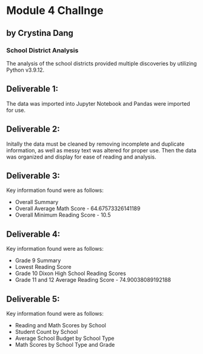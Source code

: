 # Module 4 Challnge
## by Crystina Dang
### School District Analysis

The analysis of the school districts provided multiple discoveries by utilizing Python v3.9.12.

## Deliverable 1: 
The data was imported into Jupyter Notebook and Pandas were imported for use.

## Deliverable 2: 
Initally the data must be cleaned by removing incomplete and duplicate information, as well as messy text was altered for proper use. Then the data was organized and display for ease of reading and analysis.

## Deliverable 3: 
Key information found were as follows:
- Overall Summary
- Overall Average Math Score - 64.67573326141189
- Overall Minimum Reading Score - 10.5

## Deliverable 4:
Key information found were as follows:
- Grade 9 Summary
- Lowest Reading Score
- Grade 10 Dixon High School Reading Scores
- Grade 11 and 12 Average Reading Score - 74.90038089192188


## Deliverable 5:
Key information found were as follows:
- Reading and Math Scores by School
- Student Count by School
- Average School Budget by School Type
- Math Scores by School Type and Grade
